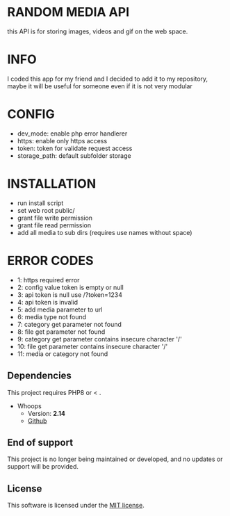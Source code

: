 # RANDOM MEDIA API

this API is for storing images, videos and gif on the web space.

# INFO
I coded this app for my friend and I decided to add it to my repository, maybe it will be useful for someone even if it is not very modular

# CONFIG
- dev_mode: enable php error handlerer
- https: enable only https access
- token: token for validate request access
- storage_path: default subfolder storage

# INSTALLATION
- run install script
- set web root public/
- grant file write permission
- grant file read permission
- add all media to sub dirs (requires use names without space)

# ERROR CODES
- 1: https required error
- 2: config value token is empty or null
- 3: api token is null use /?token=1234
- 4: api token is invalid
- 5: add media parameter to url
- 6: media type not found
- 7: category get parameter not found
- 8: file get parameter not found
- 9: category get parameter contains insecure character '/'
- 10: file get parameter contains insecure character '/'
- 11: media or category not found

## Dependencies
This project requires PHP8 or < .
* Whoops
   * Version: **2.14**
   * [Github](https://github.com/filp/whoops)

## End of support
This project is no longer being maintained or developed, and no updates or support will be provided.

## License
This software is licensed under the [MIT license](https://github.com/lukasbecvar/media-api/blob/main/LICENSE).
